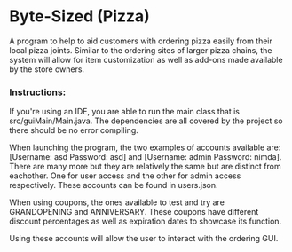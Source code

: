 # Byte-Sized (Pizza)
A program to help to aid customers with ordering pizza easily from their local pizza joints. Similar to the ordering sites of larger pizza chains, the system will allow for item customization as well as add-ons made available by the store owners.﻿

### Instructions:
If you're using an IDE, you are able to run the main class that is src/guiMain/Main.java. The dependencies are all covered by the project so there should be no error compiling.

When launching the program, the two examples of accounts available are: [Username: asd Password: asd] and [Username: admin Password: nimda]. There are many more but they are relatively the same but are distinct from eachother. One for user access and the other for admin access respectively. These accounts can be found in users.json.

When using coupons, the ones available to test and try are GRANDOPENING and ANNIVERSARY. These coupons have different discount percentages as well as expiration dates to showcase its function.

Using these accounts will allow the user to interact with the ordering GUI.